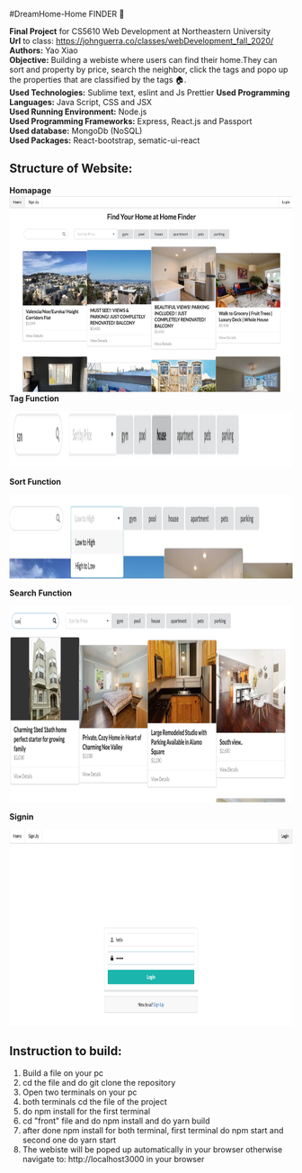 #DreamHome-Home FINDER :cherries:

**Final Project** for CS5610 Web Development at Northeastern University <br />
**Url** to class: https://johnguerra.co/classes/webDevelopment_fall_2020/<br />
**Authors:** Yao Xiao<br />
**Objective:**  Building a webiste  where users can find their home.They can sort and property by price, search the neighbor, click the tags and popo up the properties that are classified by the tags  :house:.<br />
**Used Technologies:** Sublime text, eslint and Js Prettier 
**Used Programming Languages:** Java Script, CSS and JSX <br />
**Used Running Environment:** Node.js <br />
**Used Programming Frameworks:** Express, React.js and Passport <br />
**Used database:** MongoDb (NoSQL) <br />
**Used Packages:** React-bootstrap, sematic-ui-react <br />

**Structure of Website:**
----------------------------------------------------------------------------------------------------------------------------------------
**Homapage**<br />
<img src="https://github.com/XIAOYAO9602/homefinder/blob/master/homepage.png" alt="alt text" width="750" height="350"><br />
**Tag Function**

<img src="https://github.com/XIAOYAO9602/homefinder/blob/master/tags.png" alt="alt text" width="750" height="100">

**Sort Function**

<img src="https://github.com/XIAOYAO9602/homefinder/blob/master/sort.png" alt="alt text" width="750" height="150">

**Search Function**

<img src="https://github.com/XIAOYAO9602/homefinder/blob/master/search.png" alt="alt text" width="750" height="350">

**Signin**

<img src="https://github.com/XIAOYAO9602/homefinder/blob/master/login.png" alt="alt text" width="750" height="350">

**Instruction to build:**
-------------------------------------------------------------------------------------------------------------------------------------------------------------------------------
1. Build a file on your pc <br />
2. cd the file and do git clone the repository <br />
3. Open two terminals on your pc <br />
4. both terminals cd the file of the project <br />
5. do npm install for the first terminal <br />
6. cd "front" file and do npm install and do yarn build <br />
7. after done npm install for both terminal, first terminal do npm start and second one do yarn start <br />
8. The webiste will be poped up automatically in your browser otherwise navigate to: http://localhost3000 in your browser <br />


